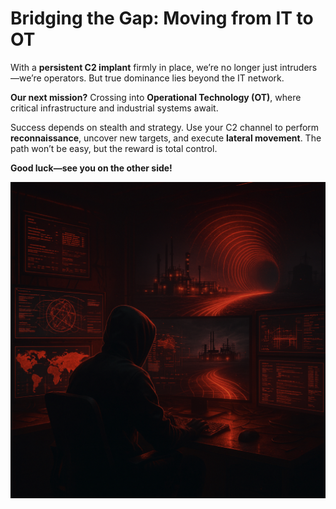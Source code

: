 # Bridging the Gap: Moving from IT to OT

With a **persistent C2 implant** firmly in place, we’re no longer just intruders—we’re operators. But true dominance lies beyond the IT network. 

**Our next mission?** Crossing into **Operational Technology (OT)**, where critical infrastructure and industrial systems await.

Success depends on stealth and strategy. Use your C2 channel to perform **reconnaissance**, uncover new targets, and execute **lateral movement**. The path won’t be easy, but the reward is total control.

**Good luck—see you on the other side!**


![image](../../images/fancy_hacker.jpg)